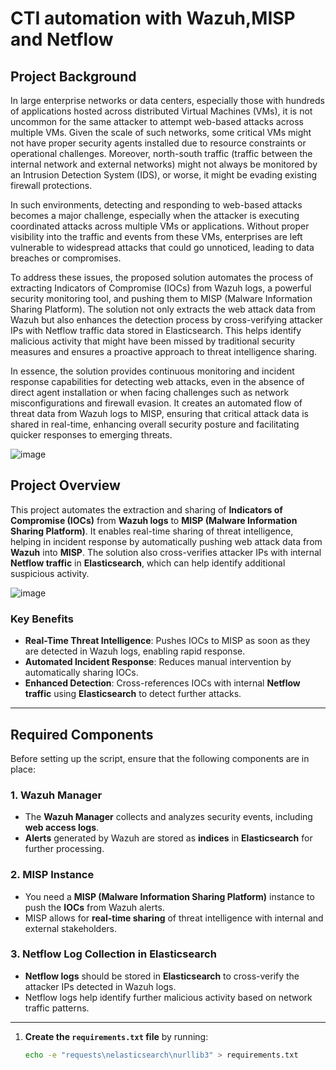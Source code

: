 # **CTI automation with Wazuh,MISP and Netflow**

## **Project Background**
In large enterprise networks or data centers, especially those with hundreds of applications hosted across distributed Virtual Machines (VMs), it is not uncommon for the same attacker to attempt web-based attacks across multiple VMs. Given the scale of such networks, some critical VMs might not have proper security agents installed due to resource constraints or operational challenges. Moreover, north-south traffic (traffic between the internal network and external networks) might not always be monitored by an Intrusion Detection System (IDS), or worse, it might be evading existing firewall protections.

In such environments, detecting and responding to web-based attacks becomes a major challenge, especially when the attacker is executing coordinated attacks across multiple VMs or applications. Without proper visibility into the traffic and events from these VMs, enterprises are left vulnerable to widespread attacks that could go unnoticed, leading to data breaches or compromises.

To address these issues, the proposed solution automates the process of extracting Indicators of Compromise (IOCs) from Wazuh logs, a powerful security monitoring tool, and pushing them to MISP (Malware Information Sharing Platform). The solution not only extracts the web attack data from Wazuh but also enhances the detection process by cross-verifying attacker IPs with Netflow traffic data stored in Elasticsearch. This helps identify malicious activity that might have been missed by traditional security measures and ensures a proactive approach to threat intelligence sharing.

In essence, the solution provides continuous monitoring and incident response capabilities for detecting web attacks, even in the absence of direct agent installation or when facing challenges such as network misconfigurations and firewall evasion. It creates an automated flow of threat data from Wazuh logs to MISP, ensuring that critical attack data is shared in real-time, enhancing overall security posture and facilitating quicker responses to emerging threats.

![image](https://github.com/user-attachments/assets/db9769b4-79e8-4d4a-9399-0cbc0fe5de00)



## **Project Overview**

This project automates the extraction and sharing of **Indicators of Compromise (IOCs)** from **Wazuh logs** to **MISP (Malware Information Sharing Platform)**. It enables real-time sharing of threat intelligence, helping in incident response by automatically pushing web attack data from **Wazuh** into **MISP**. The solution also cross-verifies attacker IPs with internal **Netflow traffic** in **Elasticsearch**, which can help identify additional suspicious activity.

![image](https://github.com/user-attachments/assets/e987325b-fdb5-4521-928f-fc069a4b03c0)

### **Key Benefits**
- **Real-Time Threat Intelligence**: Pushes IOCs to MISP as soon as they are detected in Wazuh logs, enabling rapid response.
- **Automated Incident Response**: Reduces manual intervention by automatically sharing IOCs.
- **Enhanced Detection**: Cross-references IOCs with internal **Netflow traffic** using **Elasticsearch** to detect further attacks.

---

## **Required Components**

Before setting up the script, ensure that the following components are in place:

### **1. Wazuh Manager**
- The **Wazuh Manager** collects and analyzes security events, including **web access logs**.
- **Alerts** generated by Wazuh are stored as **indices** in **Elasticsearch** for further processing.

### **2. MISP Instance**
- You need a **MISP (Malware Information Sharing Platform)** instance to push the **IOCs** from Wazuh alerts.
- MISP allows for **real-time sharing** of threat intelligence with internal and external stakeholders.

### **3. Netflow Log Collection in Elasticsearch**
- **Netflow logs** should be stored in **Elasticsearch** to cross-verify the attacker IPs detected in Wazuh logs.
- Netflow logs help identify further malicious activity based on network traffic patterns.

---

1. **Create the `requirements.txt` file** by running:
   ```bash
   echo -e "requests\nelasticsearch\nurllib3" > requirements.txt

